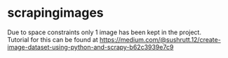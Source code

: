 # scrapingimages
Due to space constraints only 1 image has been kept in the project. <br>
Tutorial for this can be found at https://medium.com/@sushrutt.12/create-image-dataset-using-python-and-scrapy-b62c3939e7c9
